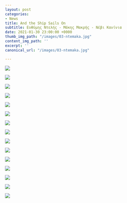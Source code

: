 ```yaml
---
layout: post
categories:
- News
title: And the Ship Sails On
subtitle: Ευθύμης Ντελής - Μάκης Μακρής - Νέβι Κανίνια
date: 2021-01-30 23:00:00 +0000
thumb_img_path: "/images/03-ntemaka.jpg"
content_img_path: ''
excerpt: ''
canonical_url: "/images/03-ntemaka.jpg"

---
```

![](/images/01-ntemaka.jpg)

![](/images/02-ntemaka.jpg)

![](/images/03-ntemaka.jpg)

![](/images/04-ntemaka.jpg)

![](/images/05-ntemaka.jpg)

![](/images/06-ntemaka.jpg)

![](/images/07-ntemaka.jpg)

![](/images/08-ntemaka.jpg)

![](/images/09-ntemaka.jpg)

![](/images/10-ntemaka.jpg)

![](/images/11-ntemaka.jpg)

![](/images/12-ntemaka.jpg)

![](/images/13-ntemaka.jpg)

![](/images/14-ntemaka.jpg)

![](/images/15-ntemaka.jpg)